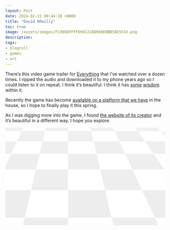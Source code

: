 ```yaml
---
layout: Post
date: 2024-02-22 00:44:18 +0000
title: "David OReilly"
toc: true
image: /assets/images/F1366DFFFF094122AD960EBBB58E5F43.png
description: 
tags: 
- blogroll
- games
- art
---
```


There’s this video game trailer for [Everything](https://cdn.jwplayer.com/previews/SrNsE3Jo-dYsrOfVj) that I’ve watched over a dozen times\. I ripped the audio and downloaded it to my phone years ago so I could listen to it on repeat\. I think it’s beautiful\. I think it has [some](https://www.joshbeckman.org/notes/678877056) [wisdom](https://www.joshbeckman.org/notes/678878436) within it\.

Recently the game has become [available on a platform that we have](https://www.nintendo.com/us/store/products/everything-switch/) in the house, so I hope to finally play it this spring\.

As I was digging more into the game, I found [the website of its creator](https://www.davidoreilly.com/everything) and it’s beautiful in a different way\. I hope you explore\.

![](/assets/images/F1366DFFFF094122AD960EBBB58E5F43.png)
